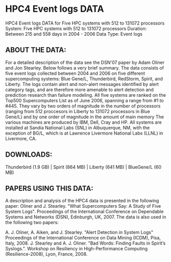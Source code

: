 # HPC4 Event logs DATA
HPC4 Event logs DATA for Five HPC systems with 512 to 131072 processors
System:	Five HPC systems with 512 to 131072 processors
Duration:	Between 215 and 558 days in 2004 - 2006
Data Type:	Event logs

## ABOUT THE DATA:
For a detailed description of the data see the DSN'07 paper by Adam Oliner and Jon Stearley. Below follows a very brief summary. The data consists of five event logs collected between 2004 and 2006 on five different supercomputing systems: Blue Gene/L, Thunderbird, RedStorm, Spirit, and Liberty. The logs contain alert and non-alert messages identified by alert category tags, and are therefore more amenable to alert detection and prediction research than failure modeling. All five systems are ranked on the Top500 Supercomputers List as of June 2006, spanning a range from #1 to #445. They vary by two orders of magnitude in the number of processors (ranging from 512 proccesors in Liberty to 131072 processors in Blue Gene/L) and by one order of magnitude in the amount of main memory The various machines are produced by IBM, Dell, Cray and HP. All systems are installed at Sandia National Labs (SNL) in Albuquerque, NM, with the exception of BG/L, which is at Lawrence Livermore National Labs (LLNL) in Livermore, CA.


## DOWNLOADS:
Thunderbird (1.9 GB) | Spirit (864 MB) | Liberty (641 MB) | BlueGene/L (60 MB)

## PAPERS USING THIS DATA:
A description and analysis of the HPC4 data is presented in the following paper:
Oliner and J. Stearley. "What Supercomputers Say: A Study of Five System Logs". Proceedings of the International Conference on Dependable Systems and Networks (DSN), Edinburgh, UK, 2007.
The data is also used in the following two papers:

A. J. Oliner, A. Aiken, and J. Stearley. "Alert Detection in System Logs" Proceedings of the International Conference on Data Mining (ICDM), Pisa, Italy, 2008.
J. Stearley and A. J. Oliner. "Bad Words: Finding Faults in Spirit’s Syslogs.". Workshop on Resiliency in High-Performance Computing (Resilience-2008), Lyon, France, 2008.
